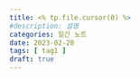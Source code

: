 ```yaml
---
title: <% tp.file.cursor(0) %>
#description: 설명
categories: 일간 노트
date: 2023-02-20
tags: [ tag1 ]
draft: true
---
```


